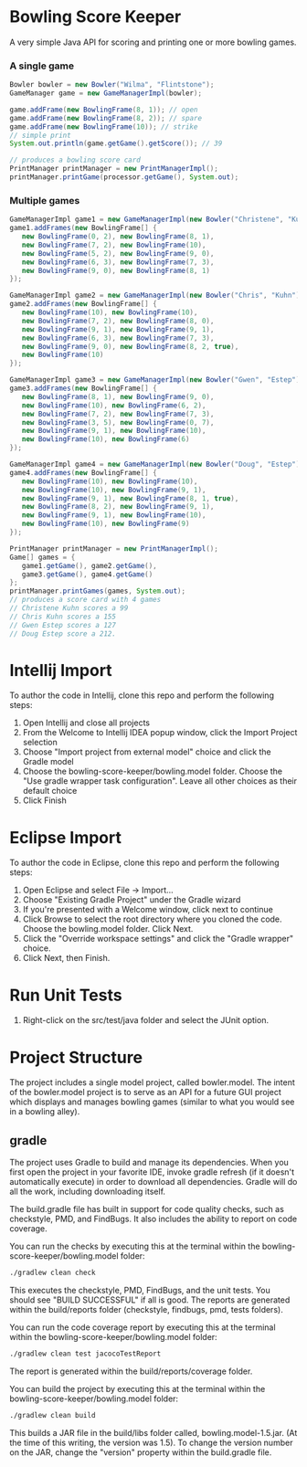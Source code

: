 # Bowling Score Keeper
A very simple Java API for scoring and printing one or more bowling games.

### A single game

```Java
Bowler bowler = new Bowler("Wilma", "Flintstone");
GameManager game = new GameManagerImpl(bowler);

game.addFrame(new BowlingFrame(8, 1)); // open
game.addFrame(new BowlingFrame(8, 2)); // spare
game.addFrame(new BowlingFrame(10)); // strike
// simple print
System.out.println(game.getGame().getScore()); // 39

// produces a bowling score card
PrintManager printManager = new PrintManagerImpl();
printManager.printGame(processor.getGame(), System.out);
```

### Multiple games
```Java
GameManagerImpl game1 = new GameManagerImpl(new Bowler("Christene", "Kuhn"));
game1.addFrames(new BowlingFrame[] {
   new BowlingFrame(0, 2), new BowlingFrame(8, 1),
   new BowlingFrame(7, 2), new BowlingFrame(10),
   new BowlingFrame(5, 2), new BowlingFrame(9, 0),
   new BowlingFrame(6, 3), new BowlingFrame(7, 3),
   new BowlingFrame(9, 0), new BowlingFrame(8, 1)
});

GameManagerImpl game2 = new GameManagerImpl(new Bowler("Chris", "Kuhn"));
game2.addFrames(new BowlingFrame[] {
   new BowlingFrame(10), new BowlingFrame(10),
   new BowlingFrame(7, 2), new BowlingFrame(8, 0),
   new BowlingFrame(9, 1), new BowlingFrame(9, 1),
   new BowlingFrame(6, 3), new BowlingFrame(7, 3),
   new BowlingFrame(9, 0), new BowlingFrame(8, 2, true),
   new BowlingFrame(10)
});

GameManagerImpl game3 = new GameManagerImpl(new Bowler("Gwen", "Estep"));
game3.addFrames(new BowlingFrame[] {
   new BowlingFrame(8, 1), new BowlingFrame(9, 0),
   new BowlingFrame(10), new BowlingFrame(6, 2),
   new BowlingFrame(7, 2), new BowlingFrame(7, 3),
   new BowlingFrame(3, 5), new BowlingFrame(0, 7),
   new BowlingFrame(9, 1), new BowlingFrame(10),
   new BowlingFrame(10), new BowlingFrame(6)
});

GameManagerImpl game4 = new GameManagerImpl(new Bowler("Doug", "Estep"));
game4.addFrames(new BowlingFrame[] {
   new BowlingFrame(10), new BowlingFrame(10),
   new BowlingFrame(10), new BowlingFrame(9, 1),
   new BowlingFrame(9, 1), new BowlingFrame(8, 1, true),
   new BowlingFrame(8, 2), new BowlingFrame(9, 1),
   new BowlingFrame(9, 1), new BowlingFrame(10),
   new BowlingFrame(10), new BowlingFrame(9)
});

PrintManager printManager = new PrintManagerImpl();
Game[] games = {
   game1.getGame(), game2.getGame(),
   game3.getGame(), game4.getGame()
};
printManager.printGames(games, System.out);
// produces a score card with 4 games
// Christene Kuhn scores a 99
// Chris Kuhn scores a 155
// Gwen Estep scores a 127
// Doug Estep score a 212.
```

# Intellij Import
To author the code in Intellij, clone this repo and perform the following steps:

1. Open Intellij and close all projects
2. From the Welcome to Intellij IDEA popup window, click the Import Project selection
3. Choose "Import project from external model" choice and click the Gradle model
4. Choose the bowling-score-keeper/bowling.model folder. Choose the "Use gradle wrapper task configuration".  Leave all other choices as their default choice
5. Click Finish

# Eclipse Import
To author the code in Eclipse, clone this repo and perform the following steps:

1. Open Eclipse and select File -> Import...
2. Choose "Existing Gradle Project" under the Gradle wizard
3. If you're presented with a Welcome window, click next to continue
4. Click Browse to select the root directory where you cloned the code. Choose the bowling.model folder. Click Next.
5. Click the "Override workspace settings" and click the "Gradle wrapper" choice.
6. Click Next, then Finish.

# Run Unit Tests
1. Right-click on the src/test/java folder and select the JUnit option.

# Project Structure
The project includes a single model project, called bowler.model.  The intent of the bowler.model project is to serve as an API for a future GUI project which displays and manages bowling games (similar to what you would see in a bowling alley).  

## gradle
The project uses Gradle to build and manage its dependencies. When you first open the project in your favorite IDE, invoke gradle refresh (if it doesn't automatically execute) in order to download all dependencies.  Gradle will do all the work, including downloading itself.

The build.gradle file has built in support for code quality checks, such as checkstyle, PMD, and FindBugs.  It also includes the ability to report on code coverage.

You can run the checks by executing this at the terminal within the bowling-score-keeper/bowling.model folder:

```sh
./gradlew clean check
```

This executes the checkstyle, PMD, FindBugs, and the unit tests.  You should see "BUILD SUCCESSFUL" if all is good.  The reports are generated within the build/reports folder (checkstyle, findbugs, pmd, tests folders).

You can run the code coverage report by executing this at the terminal within the bowling-score-keeper/bowling.model folder:

```sh
./gradlew clean test jacocoTestReport
```

The report is generated within the build/reports/coverage folder.

You can build the project by executing this at the terminal within the bowling-score-keeper/bowling.model folder:

```sh
./gradlew clean build
```

This builds a JAR file in the build/libs folder called, bowling.model-1.5.jar. (At the time of this writing, the version was 1.5). To change the version number on the JAR, change the "version" property within the build.gradle file.
